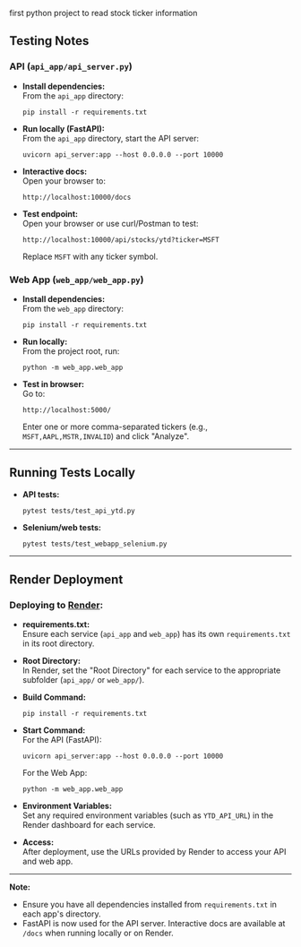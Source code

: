 first python project to read stock ticker information 

## Testing Notes

### API (`api_app/api_server.py`)
- **Install dependencies:**  
  From the `api_app` directory:
  ```
  pip install -r requirements.txt
  ```
- **Run locally (FastAPI):**  
  From the `api_app` directory, start the API server:
  ```
  uvicorn api_server:app --host 0.0.0.0 --port 10000
  ```
- **Interactive docs:**  
  Open your browser to:
  ```
  http://localhost:10000/docs
  ```
- **Test endpoint:**  
  Open your browser or use curl/Postman to test:
  ```
  http://localhost:10000/api/stocks/ytd?ticker=MSFT
  ```
  Replace `MSFT` with any ticker symbol.

### Web App (`web_app/web_app.py`)
- **Install dependencies:**  
  From the `web_app` directory:
  ```
  pip install -r requirements.txt
  ```
- **Run locally:**  
  From the project root, run:
  ```
  python -m web_app.web_app
  ```
- **Test in browser:**  
  Go to:
  ```
  http://localhost:5000/
  ```
  Enter one or more comma-separated tickers (e.g., `MSFT,AAPL,MSTR,INVALID`) and click "Analyze".

---

## Running Tests Locally

- **API tests:**  
  ```
  pytest tests/test_api_ytd.py
  ```
- **Selenium/web tests:**  
  ```
  pytest tests/test_webapp_selenium.py
  ```

---

## Render Deployment

### Deploying to [Render](https://render.com):

- **requirements.txt:**  
  Ensure each service (`api_app` and `web_app`) has its own `requirements.txt` in its root directory.

- **Root Directory:**  
  In Render, set the "Root Directory" for each service to the appropriate subfolder (`api_app/` or `web_app/`).

- **Build Command:**  
  ```
  pip install -r requirements.txt
  ```

- **Start Command:**  
  For the API (FastAPI):
  ```
  uvicorn api_server:app --host 0.0.0.0 --port 10000
  ```
  For the Web App:
  ```
  python -m web_app.web_app
  ```

- **Environment Variables:**  
  Set any required environment variables (such as `YTD_API_URL`) in the Render dashboard for each service.

- **Access:**  
  After deployment, use the URLs provided by Render to access your API and web app.

---

**Note:**  
- Ensure you have all dependencies installed from `requirements.txt` in each app's directory.
- FastAPI is now used for the API server. Interactive docs are available at `/docs` when running locally or on Render.
